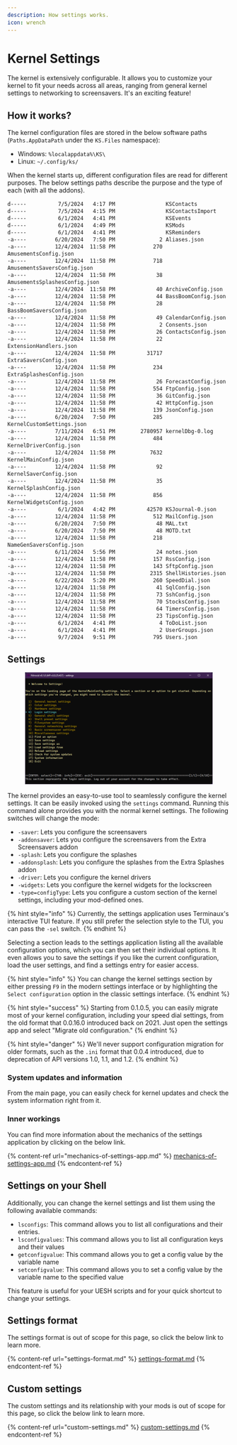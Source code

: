 ```yaml
---
description: How settings works.
icon: wrench
---
```


# Kernel Settings

The kernel is extensively configurable. It allows you to customize your kernel to fit your needs across all areas, ranging from general kernel settings to networking to screensavers. It's an exciting feature!

## How it works?

The kernel configuration files are stored in the below software paths (`Paths.AppDataPath` under the `KS.Files` namespace):

* Windows: `%localappdata%\KS\`
* Linux: `~/.config/ks/`

When the kernel starts up, different configuration files are read for different purposes. The below settings paths describe the purpose and the type of each (with all the addons).

```
d-----          7/5/2024   4:17 PM                KSContacts
d-----          7/5/2024   4:15 PM                KSContactsImport
d-----          6/1/2024   4:41 PM                KSEvents
d-----          6/1/2024   4:49 PM                KSMods
d-----          6/1/2024   4:41 PM                KSReminders
-a----         6/20/2024   7:50 PM              2 Aliases.json
-a----         12/4/2024  11:58 PM            270 AmusementsConfig.json
-a----         12/4/2024  11:58 PM            718 AmusementsSaversConfig.json
-a----         12/4/2024  11:58 PM             38 AmusementsSplashesConfig.json
-a----         12/4/2024  11:58 PM             40 ArchiveConfig.json
-a----         12/4/2024  11:58 PM             44 BassBoomConfig.json
-a----         12/4/2024  11:58 PM             28 BassBoomSaversConfig.json
-a----         12/4/2024  11:58 PM             49 CalendarConfig.json
-a----         12/4/2024  11:58 PM              2 Consents.json
-a----         12/4/2024  11:58 PM             26 ContactsConfig.json
-a----         12/4/2024  11:58 PM             22 ExtensionHandlers.json
-a----         12/4/2024  11:58 PM          31717 ExtraSaversConfig.json
-a----         12/4/2024  11:58 PM            234 ExtraSplashesConfig.json
-a----         12/4/2024  11:58 PM             26 ForecastConfig.json
-a----         12/4/2024  11:58 PM            554 FtpConfig.json
-a----         12/4/2024  11:58 PM             36 GitConfig.json
-a----         12/4/2024  11:58 PM             42 HttpConfig.json
-a----         12/4/2024  11:58 PM            139 JsonConfig.json
-a----         6/20/2024   7:50 PM            285 KernelCustomSettings.json
-a----         7/11/2024   6:51 PM        2780957 kernelDbg-0.log
-a----         12/4/2024  11:58 PM            484 KernelDriverConfig.json
-a----         12/4/2024  11:58 PM           7632 KernelMainConfig.json
-a----         12/4/2024  11:58 PM             92 KernelSaverConfig.json
-a----         12/4/2024  11:58 PM             35 KernelSplashConfig.json
-a----         12/4/2024  11:58 PM            856 KernelWidgetsConfig.json
-a----          6/1/2024   4:42 PM          42570 KSJournal-0.json
-a----         12/4/2024  11:58 PM            512 MailConfig.json
-a----         6/20/2024   7:50 PM             48 MAL.txt
-a----         6/20/2024   7:50 PM             48 MOTD.txt
-a----         12/4/2024  11:58 PM            218 NameGenSaversConfig.json
-a----         6/11/2024   5:56 PM             24 notes.json
-a----         12/4/2024  11:58 PM            157 RssConfig.json
-a----         12/4/2024  11:58 PM            143 SftpConfig.json
-a----         12/4/2024  11:58 PM           2315 ShellHistories.json
-a----         6/22/2024   5:20 PM            260 SpeedDial.json
-a----         12/4/2024  11:58 PM             41 SqlConfig.json
-a----         12/4/2024  11:58 PM             73 SshConfig.json
-a----         12/4/2024  11:58 PM             70 StocksConfig.json
-a----         12/4/2024  11:58 PM             64 TimersConfig.json
-a----         12/4/2024  11:58 PM             23 TipsConfig.json
-a----          6/1/2024   4:41 PM              4 ToDoList.json
-a----          6/1/2024   4:41 PM              2 UserGroups.json
-a----          9/7/2024   9:51 PM            795 Users.json
```

## Settings

<figure><img src="../../../.gitbook/assets/101-settings.png" alt=""><figcaption></figcaption></figure>

The kernel provides an easy-to-use tool to seamlessly configure the kernel settings. It can be easily invoked using the `settings` command. Running this command alone provides you with the normal kernel settings. The following switches will change the mode:

* `-saver`: Lets you configure the screensavers
* `-addonsaver`: Lets you configure the screensavers from the Extra Screensavers addon
* `-splash`: Lets you configure the splashes
* `-addonsplash`: Lets you configure the splashes from the Extra Splashes addon
* `-driver`: Lets you configure the kernel drivers
* `-widgets`: Lets you configure the kernel widgets for the lockscreen
* `-type=configType`: Lets you configure a custom section of the kernel settings, including your mod-defined ones.

{% hint style="info" %}
Currently, the settings application uses Terminaux's interactive TUI feature. If you still prefer the selection style to the TUI, you can pass the `-sel` switch.
{% endhint %}

Selecting a section leads to the settings application listing all the available configuration options, which you can then set their individual options. It even allows you to save the settings if you like the current configuration, load the user settings, and find a settings entry for easier access.

{% hint style="info" %}
You can change the kernel settings section by either pressing `F9` in the modern settings interface or by highlighting the `Select configuration` option in the classic settings interface.
{% endhint %}

{% hint style="success" %}
Starting from 0.1.0.5, you can easily migrate most of your kernel configuration, including your speed dial settings, from the old format that 0.0.16.0 introduced back on 2021. Just open the settings app and select "Migrate old configuration."
{% endhint %}

{% hint style="danger" %}
We'll never support configuration migration for older formats, such as the `.ini` format that 0.0.4 introduced, due to deprecation of API versions 1.0, 1.1, and 1.2.
{% endhint %}

### System updates and information

From the main page, you can easily check for kernel updates and check the system information right from it.

### Inner workings

You can find more information about the mechanics of the settings application by clicking on the below link.

{% content-ref url="mechanics-of-settings-app.md" %}
[mechanics-of-settings-app.md](mechanics-of-settings-app.md)
{% endcontent-ref %}

## Settings on your Shell

Additionally, you can change the kernel settings and list them using the following available commands:

* `lsconfigs`: This command allows you to list all configurations and their entries.
* `lsconfigvalues`: This command allows you to list all configuration keys and their values
* `getconfigvalue`: This command allows you to get a config value by the variable name
* `setconfigvalue`: This command allows you to set a config value by the variable name to the specified value

This feature is useful for your UESH scripts and for your quick shortcut to change your settings.

## Settings format

The settings format is out of scope for this page, so click the below link to learn more.

{% content-ref url="settings-format.md" %}
[settings-format.md](settings-format.md)
{% endcontent-ref %}

## Custom settings

The custom settings and its relationship with your mods is out of scope for this page, so click the below link to learn more.

{% content-ref url="custom-settings.md" %}
[custom-settings.md](custom-settings.md)
{% endcontent-ref %}
